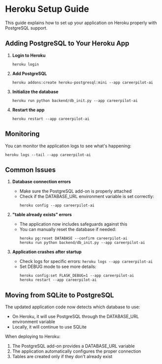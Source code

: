 # Heroku Setup Guide

This guide explains how to set up your application on Heroku properly with PostgreSQL support.

## Adding PostgreSQL to Your Heroku App

1. **Login to Heroku**
   ```
   heroku login
   ```

2. **Add PostgreSQL**
   ```
   heroku addons:create heroku-postgresql:mini --app careerpilot-ai
   ```

3. **Initialize the database**
   ```
   heroku run python backend/db_init.py --app careerpilot-ai
   ```

4. **Restart the app**
   ```
   heroku restart --app careerpilot-ai
   ```

## Monitoring

You can monitor the application logs to see what's happening:

```
heroku logs --tail --app careerpilot-ai
```

## Common Issues

1. **Database connection errors**
   - Make sure the PostgreSQL add-on is properly attached
   - Check if the DATABASE_URL environment variable is set correctly:
     ```
     heroku config --app careerpilot-ai
     ```

2. **"table already exists" errors**
   - The application now includes safeguards against this
   - You can manually reset the database if needed:
     ```
     heroku pg:reset DATABASE --confirm careerpilot-ai
     heroku run python backend/db_init.py --app careerpilot-ai
     ```

3. **Application crashes after startup**
   - Check logs for specific errors: `heroku logs --app careerpilot-ai`
   - Set DEBUG mode to see more details:
     ```
     heroku config:set FLASK_DEBUG=1 --app careerpilot-ai
     heroku restart --app careerpilot-ai
     ```

## Moving from SQLite to PostgreSQL

The updated application code now detects which database to use:
- On Heroku, it will use PostgreSQL through the DATABASE_URL environment variable
- Locally, it will continue to use SQLite

When deploying to Heroku:
1. The PostgreSQL add-on provides a DATABASE_URL variable
2. The application automatically configures the proper connection
3. Tables are created only if they don't already exist